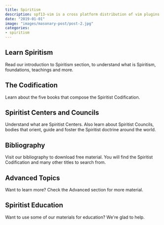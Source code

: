 ```yaml
---
title: Spiritism
description: spf13-vim is a cross platform distribution of vim plugins and resources
date: "2019-01-01"
image: "images/masonary-post/post-2.jpg"
categories:
- spiritism
---
```



## Learn Spiritism
Read our introduction to Spiritism section, to understand what is Spiritism, foundations, teachings and more.

## The Codification
Learn about the five books that compose the Spiritist Codification.

## Spiritist Centers and Councils
Understand what are Spiritist Centers.  Also learn about Spiritist Councils, bodies that orient, guide and foster the Spiritist doctrine around the world.

## Bibliography
Visit our bibliography to download free material.  You will find the Spiritist Codification and many other titles to search from.

## Advanced Topics
Want to learn more? Check the Advanced section for more material.

## Spiritist Education 
Want to use some of our materials for education? We're glad to help.
